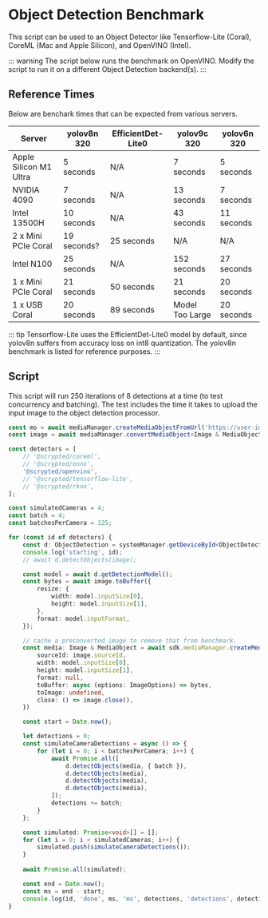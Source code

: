 # Object Detection Benchmark

This script can be used to an Object Detector like Tensorflow-Lite (Coral), CoreML (Mac and Apple Silicon), and OpenVINO (Intel).


::: warning
The script below runs the benchmark on OpenVINO. Modify the script to run it on a different Object Detection backend(s).
:::

## Reference Times

Below are benchark times that can be expected from various servers. 

|Server|yolov8n 320|EfficientDet-Lite0|yolov9c 320|yolov6n 320|
|-|-|-|-|-|
|Apple Silicon M1 Ultra|5 seconds|N/A|7 seconds|5 seconds|
|NVIDIA 4090|7 seconds|N/A|13 seconds|7 seconds|
|Intel 13500H|10 seconds|N/A|43 seconds|11 seconds|
|2 x Mini PCIe Coral|19 seconds?|25 seconds|N/A|N/A|
|Intel N100|25 seconds|N/A|152 seconds|27 seconds|
|1 x Mini PCIe Coral|21 seconds|50 seconds|21 seconds|20 seconds|
|1 x USB Coral|20 seconds|89 seconds|Model Too Large|20 seconds|

::: tip
Tensorflow-Lite uses the EfficientDet-Lite0 model by default, since yolov8n suffers from accuracy loss on int8 quantization. The yolov8n benchmark is listed for reference purposes.
:::

## Script

This script will run 250 iterations of 8 detections at a time (to test concurrency and batching). The test includes the time it takes to upload the input image to the object detection processor.

```ts
const mo = await mediaManager.createMediaObjectFromUrl('https://user-images.githubusercontent.com/73924/230690188-7a25983a-0630-44e9-9e2d-b4ac150f1524.jpg');
const image = await mediaManager.convertMediaObject<Image & MediaObject>(mo, 'x-scrypted/x-scrypted-image');

const detectors = [
    // '@scrypted/coreml',
    // '@scrypted/onnx',
    '@scrypted/openvino',
    // '@scrypted/tensorflow-lite',
    // '@scrypted/rknn',
];

const simulatedCameras = 4;
const batch = 4;
const batchesPerCamera = 125;

for (const id of detectors) {
    const d: ObjectDetection = systemManager.getDeviceById<ObjectDetection>(id);
    console.log('starting', id);
    // await d.detectObjects(image);

    const model = await d.getDetectionModel();
    const bytes = await image.toBuffer({
        resize: {
            width: model.inputSize[0],
            height: model.inputSize[1],
        },
        format: model.inputFormat,
    });

    // cache a preconverted image to remove that from benchmark.
    const media: Image & MediaObject = await sdk.mediaManager.createMediaObject(bytes, 'x-scrypted/x-scrypted-image', {
        sourceId: image.sourceId,
        width: model.inputSize[0],
        height: model.inputSize[1],
        format: null,
        toBuffer: async (options: ImageOptions) => bytes,
        toImage: undefined,
        close: () => image.close(),
    })

    const start = Date.now();

    let detections = 0;
    const simulateCameraDetections = async () => {
        for (let i = 0; i < batchesPerCamera; i++) {
            await Promise.all([
                d.detectObjects(media, { batch }),
                d.detectObjects(media),
                d.detectObjects(media),
                d.detectObjects(media),
            ]);
            detections += batch;
        }
    };

    const simulated: Promise<void>[] = [];
    for (let i = 0; i < simulatedCameras; i++) {
        simulated.push(simulateCameraDetections());
    }
    
    await Promise.all(simulated);

    const end = Date.now();
    const ms = end - start;
    console.log(id, 'done', ms, 'ms', detections, 'detections', detections / (ms / 1000), 'detections per second');
}
```
